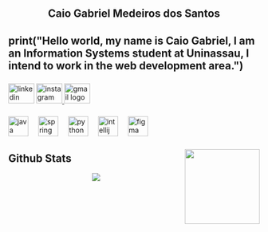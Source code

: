 <br clear="both">

<h2 align="center">Caio Gabriel Medeiros dos Santos</h2>

###

<h2 align="left">print("Hello world, my name is Caio Gabriel, I am an Information Systems student at Uninassau, I intend to work in the web development area.")</h2>

###

<div align="left">
  <img src="https://raw.githubusercontent.com/maurodesouza/profile-readme-generator/master/src/assets/icons/social/linkedin/default.svg" width="52" height="40" alt="linkedin logo"  />
  <a href=" https://www.instagram.com/c_caiosantos?igsh=MTQ4eTUxbm80ZWVieg==" target="_blank">
    <img src="https://raw.githubusercontent.com/maurodesouza/profile-readme-generator/master/src/assets/icons/social/instagram/default.svg" width="52" height="40" alt="instagram logo"  />
  </a>
  <a href="c.caiogsantos@gmail.com" target="_blank">
    <img src="https://raw.githubusercontent.com/maurodesouza/profile-readme-generator/master/src/assets/icons/social/gmail/default.svg" width="52" height="40" alt="gmail logo"  />
  </a>
</div>

###

<div align="left">
  <img src="https://cdn.jsdelivr.net/gh/devicons/devicon/icons/java/java-original.svg" height="40" alt="java logo"  />
  <img width="12" />
  <img src="https://cdn.jsdelivr.net/gh/devicons/devicon/icons/spring/spring-original.svg" height="40" alt="spring logo"  />
  <img width="12" />
  <img src="https://cdn.jsdelivr.net/gh/devicons/devicon/icons/python/python-original.svg" height="40" alt="python logo"  />
  <img width="12" />
  <img src="https://cdn.jsdelivr.net/gh/devicons/devicon/icons/intellij/intellij-original.svg" height="40" alt="intellij logo"  />
  <img width="12" />
  <img src="https://cdn.jsdelivr.net/gh/devicons/devicon/icons/figma/figma-original.svg" height="40" alt="figma logo"  />
</div>

###

<img align="right" height="150" src="https://media3.giphy.com/media/v1.Y2lkPTc5MGI3NjExM2lpbXFnaTdjN2J4NTZoZzQxdnNsMmx4ZHh6cmJpcHIzcm0zMnZ0diZlcD12MV9pbnRlcm5hbF9naWZfYnlfaWQmY3Q9Zw/pqFbHWj0vRqmY/giphy.gif"  />

###

## Github Stats  
<div align="center"><img src="https://github-readme-stats.vercel.app/api?username=ccaiosantos&show_icons=true&count_private=true&hide_border=true" align="center" /></div>  

<br/>  

###
